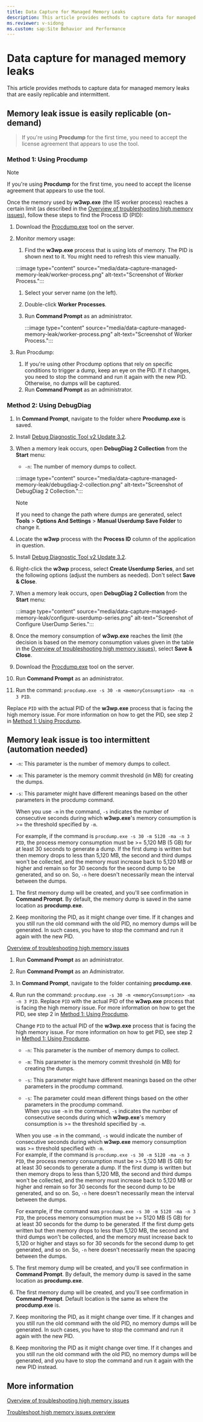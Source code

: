 ```yaml
---
title: Data Capture for Managed Memory Leaks
description: This article provides methods to capture data for managed memory leaks.
ms.reviewer: v-sidong
ms.custom: sap:Site Behavior and Performance
---
```

# Data capture for managed memory leaks

This article provides methods to capture data for managed memory leaks that are easily replicable and intermittent.

## Memory leak issue is easily replicable (on-demand)

> If you're using **Procdump** for the first time, you need to accept the license agreement that appears to use the tool.

### Method 1: Using Procdump

> [!NOTE]
> If you're using **Procdump** for the first time, you need to accept the license agreement that appears to use the tool.

Once the memory used by **w3wp.exe** (the IIS worker process) reaches a certain limit (as described in the [Overview of troubleshooting high memory issues]()), follow these steps to find the Process ID (PID):

1. Download the [Procdump.exe](/sysinternals/downloads/procdump) tool on the server.
1. Monitor memory usage:

   1. Find the **w3wp.exe** process that is using lots of memory. The PID is shown next to it. You might need to refresh this view manually.

   :::image type="content" source="media/data-capture-managed-memory-leak/worker-process.png" alt-text="Screenshot of Worker Process.":::

   1. Select your server name (on the left).
   1. Double-click **Worker Processes**.
   1. Run **Command Prompt** as an administrator.

      :::image type="content" source="media/data-capture-managed-memory-leak/worker-process.png" alt-text="Screenshot of Worker Process.":::

1. Run Procdump:

    1. If you're using other Procdump options that rely on specific conditions to trigger a dump, keep an eye on the PID. If it changes, you need to stop the command and run it again with the new PID. Otherwise, no dumps will be captured.
    1. Run **Command Prompt** as an administrator.

### Method 2: Using DebugDiag

1. In **Command Prompt**, navigate to the folder where **Procdump.exe** is saved.
1. Install [Debug Diagnostic Tool v2 Update 3.2](https://www.microsoft.com/download/details.aspx?id=103453).
1. When a memory leak occurs, open **DebugDiag 2 Collection** from the **Start** menu:

   - `-n`: The number of memory dumps to collect.

   :::image type="content" source="media/data-capture-managed-memory-leak/debugdiag-2-collection.png" alt-text="Screenshot of DebugDiag 2 Collection.":::

   > [!NOTE]
   > If you need to change the path where dumps are generated, select **Tools** > **Options And Settings** > **Manual Userdump Save Folder** to change it.

1. Locate the **w3wp** process with the **Process ID** column of the application in question.
1. Install [Debug Diagnostic Tool v2 Update 3.2](https://www.microsoft.com/download/details.aspx?id=103453).
1. Right-click the **w3wp** process, select **Create Userdump Series**, and set the following options (adjust the numbers as needed). Don't select **Save & Close**.
1. When a memory leak occurs, open **DebugDiag 2 Collection** from the **Start** menu:

   :::image type="content" source="media/data-capture-managed-memory-leak/configure-userdump-series.png" alt-text="Screenshot of Configure UserDump Series.":::

1. Once the memory consumption of **w3wp.exe** reaches the limit (the decision is based on the memory consumption values given in the table in the [Overview of troubleshooting high memory issues]()), select **Save & Close**.

1. Download the [Procdump.exe](/sysinternals/downloads/procdump) tool on the server.
1. Run **Command Prompt** as an administrator.
1. Run the command: `procdump.exe -s 30 -m <memoryConsumption> -ma -n 3 PID`.

Replace `PID` with the actual PID of the **w3wp.exe** process that is facing the high memory issue. For more information on how to get the PID, see step 2 in [Method 1: Using Procdump](#method-1-using-procdump).

## Memory leak issue is too intermittent (automation needed)

- `-n`: This parameter is the number of memory dumps to collect.

- `-m`: This parameter is the memory commit threshold (in MB) for creating the dumps.

- `-s`: This parameter might have different meanings based on the other parameters in the procdump command.

   When you use `-m` in the command, `-s` indicates the number of consecutive seconds during which **w3wp.exe**'s memory consumption is >= the threshold specified by `-m`.  

   For example, if the command is `procdump.exe -s 30 -m 5120 -ma -n 3 PID`, the process memory consumption must be >= 5,120 MB (5 GB) for at least 30 seconds to generate a dump. If the first dump is written but then memory drops to less than 5,120 MB, the second and third dumps won't be collected, and the memory must increase back to 5,120 MB or higher and remain so for 30 seconds for the second dump to be generated, and so on. So, `-n` here doesn't necessarily mean the interval between the dumps.

1. The first memory dump will be created, and you'll see confirmation in **Command Prompt**. By default, the memory dump is saved in the same location as **procdump.exe**.

1. Keep monitoring the PID, as it might change over time. If it changes and you still run the old command with the old PID, no memory dumps will be generated. In such cases, you have to stop the command and run it again with the new PID.

[Overview of troubleshooting high memory issues]()

1. Run **Command Prompt** as an administrator.

1. Run **Command Prompt** as an Administrator.
1. In **Command Prompt**, navigate to the folder containing **procdump.exe**.
1. Run run the command: `procdump.exe -s 30 -m <memoryConsumption> -ma -n 3 PID`.
   Replace `PID` with the actual PID of the **w3wp.exe** process that is facing the high memory issue. For more information on how to get the PID, see step 2 in [Method 1: Using Procdump](#method-1-using-procdump).

   Change `PID` to the actual PID of the **w3wp.exe** process that is facing the high memory issue. For more information on how to get PID, see step 2 in [Method 1: Using Procdump](#method-1-using-procdump).
   - `-n`: This parameter is the number of memory dumps to collect.

   - `-m`: This parameter is the memory commit threshold (in MB) for creating the dumps.

   - `-s`: This parameter might have different meanings based on the other parameters in the procdump command.  

   - `-s`: The parameter could mean different things based on the other parameters in the procdump command.  
   When you use `-m` in the command, `-s` indicates the number of consecutive seconds during which **w3wp.exe**'s memory consumption is >= the threshold specified by `-m`.  

   When you use `-m` in the command, `-s` would indicate the number of consecutive seconds during which **w3wp.exe** memory consumption was >= threshold specified with `-m`.  
   For example, if the command is `procdump.exe -s 30 -m 5120 -ma -n 3 PID`, the process memory consumption must be >= 5,120 MB (5 GB) for at least 30 seconds to generate a dump. If the first dump is written but then memory drops to less than 5,120 MB, the second and third dumps won't be collected, and the memory must increase back to 5,120 MB or higher and remain so for 30 seconds for the second dump to be generated, and so on. So, `-n` here doesn't necessarily mean the interval between the dumps.

   For example, if the command was `procdump.exe -s 30 -m 5120 -ma -n 3 PID`, the process memory consumption must be >= 5120 MB (5 GB) for at least 30 seconds for the dump to be generated. If the first dump gets written but then memory drops to less than 5,120 MB, the second and third dumps won't be collected, and the memory must increase back to 5,120 or higher and stays so for 30 seconds for the second dump to get generated, and so on. So, `-n` here doesn't necessarily mean the spacing between the dumps.
1. The first memory dump will be created, and you'll see confirmation in **Command Prompt**. By default, the memory dump is saved in the same location as **procdump.exe**.

1. The first memory dump will be created, and you'll see confirmation in **Command Prompt**. Default location is the same as where the **procdump.exe** is.
1. Keep monitoring the PID, as it might change over time. If it changes and you still run the old command with the old PID, no memory dumps will be generated. In such cases, you have to stop the command and run it again with the new PID.

1. Keep monitoring the PID as it might change over time. If it changes and you still run the old command with the old PID, no memory dumps will be generated, and you have to stop the command and run it again with the new PID instead.

## More information

[Overview of troubleshooting high memory issues]()

[Troubleshoot high memory issues overview]()
